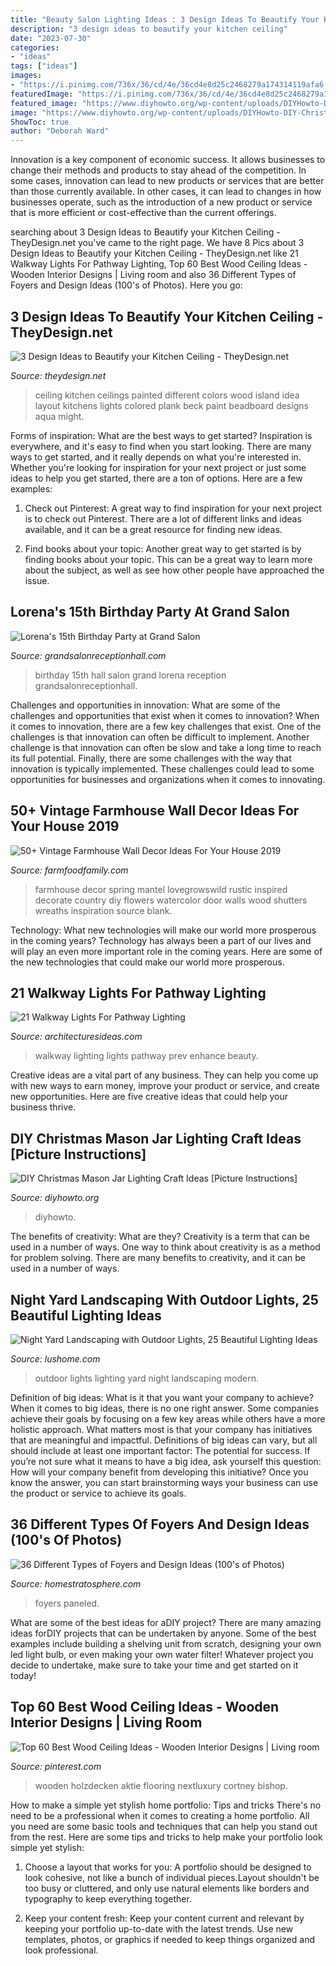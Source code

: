 ```yaml
---
title: "Beauty Salon Lighting Ideas : 3 Design Ideas To Beautify Your Kitchen Ceiling"
description: "3 design ideas to beautify your kitchen ceiling"
date: "2023-07-30"
categories:
- "ideas"
tags: ["ideas"]
images:
- "https://i.pinimg.com/736x/36/cd/4e/36cd4e8d25c2468279a174314119afa6.jpg"
featuredImage: "https://i.pinimg.com/736x/36/cd/4e/36cd4e8d25c2468279a174314119afa6.jpg"
featured_image: "https://www.diyhowto.org/wp-content/uploads/DIYHowto-DIY-Christmas-Mason-Jar-Lights-Craft-Ideas-08.jpg"
image: "https://www.diyhowto.org/wp-content/uploads/DIYHowto-DIY-Christmas-Mason-Jar-Lights-Craft-Ideas-08.jpg"
ShowToc: true
author: "Deborah Ward"
---
```



Innovation is a key component of economic success. It allows businesses to change their methods and products to stay ahead of the competition. In some cases, innovation can lead to new products or services that are better than those currently available. In other cases, it can lead to changes in how businesses operate, such as the introduction of a new product or service that is more efficient or cost-effective than the current offerings.

	

		
searching about 3 Design Ideas to Beautify your Kitchen Ceiling - TheyDesign.net you've came to the right page. We have 8 Pics about 3 Design Ideas to Beautify your Kitchen Ceiling - TheyDesign.net like 21 Walkway Lights For Pathway Lighting, Top 60 Best Wood Ceiling Ideas - Wooden Interior Designs | Living room and also 36 Different Types of Foyers and Design Ideas (100&#039;s of Photos). Here you go:
		
    
## 3 Design Ideas To Beautify Your Kitchen Ceiling - TheyDesign.net

<img loading=lazy src="https://theydesign.net/wp-content/uploads/2017/06/25-best-ideas-about-kitchen-ceilings-on-pinterest-kitchen-regarding-kitchen-ceiling-3-design-ideas-to-beautify-your-kitchen-ceiling.jpg" onerror="this.onerror=null;this.src='https://tse2.mm.bing.net/th?id=OIP.2_7Ot2AedHKFU_f6biAV0wHaLR&amp;pid=15.1';" alt="3 Design Ideas to Beautify your Kitchen Ceiling - TheyDesign.net">

_Source: theydesign.net_

>ceiling kitchen ceilings painted different colors wood island idea layout kitchens lights colored plank beck paint beadboard designs aqua might. 

	

Forms of inspiration: What are the best ways to get started?
Inspiration is everywhere, and it's easy to find when you start looking. There are many ways to get started, and it really depends on what you're interested in. Whether you're looking for inspiration for your next project or just some ideas to help you get started, there are a ton of options. Here are a few examples:
1. Check out Pinterest: A great way to find inspiration for your next project is to check out Pinterest. There are a lot of different links and ideas available, and it can be a great resource for finding new ideas.

2. Find books about your topic: Another great way to get started is by finding books about your topic. This can be a great way to learn more about the subject, as well as see how other people have approached the issue.


    
## Lorena&#039;s 15th Birthday Party At Grand Salon

<img loading=lazy src="https://www.grandsalonreceptionhall.com/wp-content/uploads/2014/01/Grand-Salon-Reception-Hall-Lorena-15th-Birthday-Party-20.jpg" onerror="this.onerror=null;this.src='https://tse1.mm.bing.net/th?id=OIP.B2kV7OoQ_mjzwrEorgWD0QHaD6&amp;pid=15.1';" alt="Lorena&#039;s 15th Birthday Party at Grand Salon">

_Source: grandsalonreceptionhall.com_

>birthday 15th hall salon grand lorena reception grandsalonreceptionhall. 

	

Challenges and opportunities in innovation: What are some of the challenges and opportunities that exist when it comes to innovation?
When it comes to innovation, there are a few key challenges that exist. One of the challenges is that innovation can often be difficult to implement. Another challenge is that innovation can often be slow and take a long time to reach its full potential. Finally, there are some challenges with the way that innovation is typically implemented. These challenges could lead to some opportunities for businesses and organizations when it comes to innovating.

    
## 50+ Vintage Farmhouse Wall Decor Ideas For Your House 2019

<img loading=lazy src="https://i0.wp.com/farmfoodfamily.com/wp-content/uploads/2018/05/02-farmhouse-wall-decor-ideas.jpg?resize=600%2C884&amp;ssl=1" onerror="this.onerror=null;this.src='https://tse3.mm.bing.net/th?id=OIP.Xl9idBTQAM4TniUHLtdVMgHaK6&amp;pid=15.1';" alt="50+ Vintage Farmhouse Wall Decor Ideas For Your House 2019">

_Source: farmfoodfamily.com_

>farmhouse decor spring mantel lovegrowswild rustic inspired decorate country diy flowers watercolor door walls wood shutters wreaths inspiration source blank. 

	

Technology: What new technologies will make our world more prosperous in the coming years?
Technology has always been a part of our lives and will play an even more important role in the coming years. Here are some of the new technologies that could make our world more prosperous.

    
## 21 Walkway Lights For Pathway Lighting

<img loading=lazy src="https://architecturesideas.com/wp-content/uploads/2017/08/9-22.jpg" onerror="this.onerror=null;this.src='https://tse4.mm.bing.net/th?id=OIP.OLQvgYZMYt6ihDiyAbsUAQHaJ3&amp;pid=15.1';" alt="21 Walkway Lights For Pathway Lighting">

_Source: architecturesideas.com_

>walkway lighting lights pathway prev enhance beauty. 

	

Creative ideas are a vital part of any business. They can help you come up with new ways to earn money, improve your product or service, and create new opportunities. Here are five creative ideas that could help your business thrive.

    
## DIY Christmas Mason Jar Lighting Craft Ideas [Picture Instructions]

<img loading=lazy src="https://www.diyhowto.org/wp-content/uploads/DIYHowto-DIY-Christmas-Mason-Jar-Lights-Craft-Ideas-08.jpg" onerror="this.onerror=null;this.src='https://tse2.mm.bing.net/th?id=OIP.4QMsST2Wdf7vKYot7vtJkAHaOX&amp;pid=15.1';" alt="DIY Christmas Mason Jar Lighting Craft Ideas [Picture Instructions]">

_Source: diyhowto.org_

>diyhowto. 

	

The benefits of creativity: What are they?
Creativity is a term that can be used in a number of ways. One way to think about creativity is as a method for problem solving. There are many benefits to creativity, and it can be used in a number of ways.

    
## Night Yard Landscaping With Outdoor Lights, 25 Beautiful Lighting Ideas

<img loading=lazy src="https://www.lushome.com/wp-content/uploads/2015/06/modern-outdoor-lights-lighting-ideas-1.jpg" onerror="this.onerror=null;this.src='https://tse4.mm.bing.net/th?id=OIP.vnVrYbL8mo42iZqwYEf7KQHaKs&amp;pid=15.1';" alt="Night Yard Landscaping with Outdoor Lights, 25 Beautiful Lighting Ideas">

_Source: lushome.com_

>outdoor lights lighting yard night landscaping modern. 

	

Definition of big ideas: What is it that you want your company to achieve?
When it comes to big ideas, there is no one right answer. Some companies achieve their goals by focusing on a few key areas while others have a more holistic approach. What matters most is that your company has initiatives that are meaningful and impactful. Definitions of big ideas can vary, but all should include at least one important factor: The potential for success. 
If you’re not sure what it means to have a big idea, ask yourself this question: How will your company benefit from developing this initiative? Once you know the answer, you can start brainstorming ways your business can use the product or service to achieve its goals.

    
## 36 Different Types Of Foyers And Design Ideas (100&#039;s Of Photos)

<img loading=lazy src="http://s3.amazonaws.com/homestratosphere/wp-content/uploads/2015/07/20205150/90Canny-Kew-House-Foyer-682x1024.jpg" onerror="this.onerror=null;this.src='https://tse2.mm.bing.net/th?id=OIP.XmDfWKNrZ54UMsYQ6M4LrwHaLH&amp;pid=15.1';" alt="36 Different Types of Foyers and Design Ideas (100&#039;s of Photos)">

_Source: homestratosphere.com_

>foyers paneled. 

	

What are some of the best ideas for aDIY project?
There are many amazing ideas forDIY projects that can be undertaken by anyone. Some of the best examples include building a shelving unit from scratch, designing your own led light bulb, or even making your own water filter! Whatever project you decide to undertake, make sure to take your time and get started on it today!

    
## Top 60 Best Wood Ceiling Ideas - Wooden Interior Designs | Living Room

<img loading=lazy src="https://i.pinimg.com/736x/36/cd/4e/36cd4e8d25c2468279a174314119afa6.jpg" onerror="this.onerror=null;this.src='https://tse1.mm.bing.net/th?id=OIP.vGy-4KP3KKMnJDluMUmhVgAAAA&amp;pid=15.1';" alt="Top 60 Best Wood Ceiling Ideas - Wooden Interior Designs | Living room">

_Source: pinterest.com_

>wooden holzdecken aktie flooring nextluxury cortney bishop. 

	

How to make a simple yet stylish home portfolio: Tips and tricks
There's no need to be a professional when it comes to creating a home portfolio. All you need are some basic tools and techniques that can help you stand out from the rest. Here are some tips and tricks to help make your portfolio look simple yet stylish:
1. Choose a layout that works for you: A portfolio should be designed to look cohesive, not like a bunch of individual pieces.Layout shouldn't be too busy or cluttered, and only use natural elements like borders and typography to keep everything together.

2. Keep your content fresh: Keep your content current and relevant by keeping your portfolio up-to-date with the latest trends. Use new templates, photos, or graphics if needed to keep things organized and look professional.


